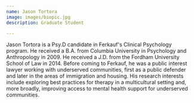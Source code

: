 ```yaml
---
name: Jason Tortora
image: images/biopic.jpg
description: Graduate Student

---
```


Jason Tortora is a Psy.D candidate in Ferkauf's Clinical Psychology program.  He received a B.A. from Columbia University in Psychology and Anthropology in 2009.  He received a J.D. from the Fordham University School of Law in 2014.  Before coming to Ferkauf, he was a public interest lawyer working with underserved communities, first as a public defender and later in the areas of immigration and housing.  His research interests include exploring best practices for therapy in a multicultural setting and, more broadly, improving access to mental health support for underserved communities. 